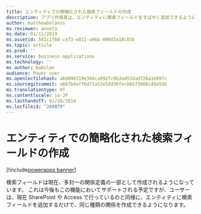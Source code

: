 ```yaml
---
title: エンティティでの簡略化された検索フィールドの作成
description: アプリ作成者は、エンティティに検索フィールドをすばやく追加できるようになります。
author: matthewbolanos
ms.reviewer: anneta
ms.date: 01/11/2019
ms.assetid: 581c1f60-ce73-e811-a96b-000d3a18c83b
ms.topic: article
ms.prod: ''
ms.service: business-applications
ms.technology: ''
ms.author: mabolan
audience: Power user
ms.openlocfilehash: a6d098319e360ca992fc9b3ad53dad726a16897c
ms.sourcegitcommit: abbfbdaff6d71a53e5dd36fecb6673080c49e5d6
ms.translationtype: HT
ms.contentlocale: ja-JP
ms.lasthandoff: 01/26/2019
ms.locfileid: "289879"
---
```

# <a name="simplified-lookup-field-creation-on-entities"></a>エンティティでの簡略化された検索フィールドの作成


[!include[powerapps banner](../includes/powerapps.md)]

検索フィールドは現在、多対一の関係定義の一部として作成されるようになっています。 これは今後もこの機能においてサポートされる予定ですが、ユーザーは、現在 SharePoint や Access で行っているのと同様に、エンティティに検索フィールドを追加するだけで、同じ種類の関係を作成できるようになります。